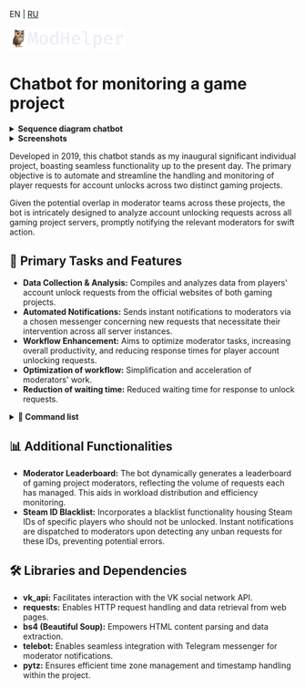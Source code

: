 EN | [RU](README-ru.md)

<img src="/src/logo.png" width="40%">

# Chatbot for monitoring a game project

<details>
  
<summary><b>Sequence diagram chatbot</b></summary>

```mermaid
sequenceDiagram
    ModHelper->>+Website: Receiving requests from players
    Website-->>-ModHelper: Sending a list of requests
    ModHelper->>+Script: Checking the list for new requests
    Script->>+DB_Temp_requests: Saving a request
    DB_Temp_requests-->>-Script: Request saved
    Script-->>-ModHelper: New requests found
    ModHelper->>+Chat: Sending a notification to the moderators' chat
    Chat-->>-ModHelper: Notification has been sent
    ModHelper->>+Website: Verification of requests for review
    Website-->>-ModHelper: Request reviewed by moderator
    ModHelper->>+Script: Retain the moderator who reviewed the request
    Script->>+DB_Moderators: Saving a moderator
    DB_Moderators-->>-Script: Moderator saved
    Script-->>-ModHelper: The moderator and the number of requests processed are stored in DB
    ModHelper->>+Script: Remove the reviewed request from the list
    Script->>+DB_Temp_requests: Deleting an entry
    DB_Temp_requests-->>-Script: Entry deleted
    Script-->>-ModHelper: Request removed from the list
    ModHelper->>+Chat: Sending a notification to the moderators' chat
    Chat-->>-ModHelper: Notification has been sent
```

</details>

<details>
  
<summary><b>Screenshots</b></summary>

<p align="center">
  <img src="/src/screenshots/new_request.png">
</p>

<p align="center"> 
  <b>Изображение 1</b> - Notification in the moderators' chat about receiving a new request from the game project site
</p>

<p align="center">
  <img src="/src/screenshots/reviewed_request.png">
</p>

<p align="center"> 
  <b>Изображение 2</b> - Notification in the chat moderators about the consideration of the request
</p>

<p align="center">
  <img src="/src/screenshots/website_request.png">
</p>

<p align="center"> 
  <b>Изображение 3</b> - Screenshot of data from the game project website
</p>

<p align="center">
  <img src="/src/screenshots/bot_stats.png">
</p>

<p align="center"> 
  <b>Изображение 4</b> - Screenshot of the command "/bot_stats" which displays the list of moderators sorted in descending order
</p>

</details>

Developed in 2019, this chatbot stands as my inaugural significant individual project, boasting seamless functionality up to the present day. The primary objective is to automate and streamline the handling and monitoring of player requests for account unlocks across two distinct gaming projects.

Given the potential overlap in moderator teams across these projects, the bot is intricately designed to analyze account unlocking requests across all gaming project servers, promptly notifying the relevant moderators for swift action.

## 🎯 Primary Tasks and Features

- **Data Collection & Analysis:** Compiles and analyzes data from players' account unlock requests from the official websites of both gaming projects.
- **Automated Notifications:** Sends instant notifications to moderators via a chosen messenger concerning new requests that necessitate their intervention across all server instances.
- **Workflow Enhancement:** Aims to optimize moderator tasks, increasing overall productivity, and reducing response times for player account unlocking requests.
- **Optimization of workflow:** Simplification and acceleration of moderators' work.
- **Reduction of waiting time:** Reduced waiting time for response to unlock requests.

<details>
  <summary><b>📜 Command list</b></summary>
  
  - `/add_steam_id <SteamID>` - Adds SteamID to the blacklist.
  - `/delete_steam_id <SteamID>` - Removes SteamID from the blacklist.
  - `/list` - Get SteamID blacklisted.
  - `/bot_stats` - Get a list *(TOP)* of moderators.
  - `/on` - Enable notifications of new requests *(for the moderator who entered this command)*
  - `/off` - Turn off notifications of new requests *(for the moderator who entered this command)*.
  
</details>

## 📊 Additional Functionalities

- **Moderator Leaderboard:** The bot dynamically generates a leaderboard of gaming project moderators, reflecting the volume of requests each has managed. This aids in workload distribution and efficiency monitoring.
- **Steam ID Blacklist:** Incorporates a blacklist functionality housing Steam IDs of specific players who should not be unlocked. Instant notifications are dispatched to moderators upon detecting any unban requests for these IDs, preventing potential errors.

## 🛠️ Libraries and Dependencies

- **vk_api:** Facilitates interaction with the VK social network API.
- **requests:** Enables HTTP request handling and data retrieval from web pages.
- **bs4 (Beautiful Soup):** Empowers HTML content parsing and data extraction.
- **telebot:** Enables seamless integration with Telegram messenger for moderator notifications.
- **pytz:** Ensures efficient time zone management and timestamp handling within the project.
